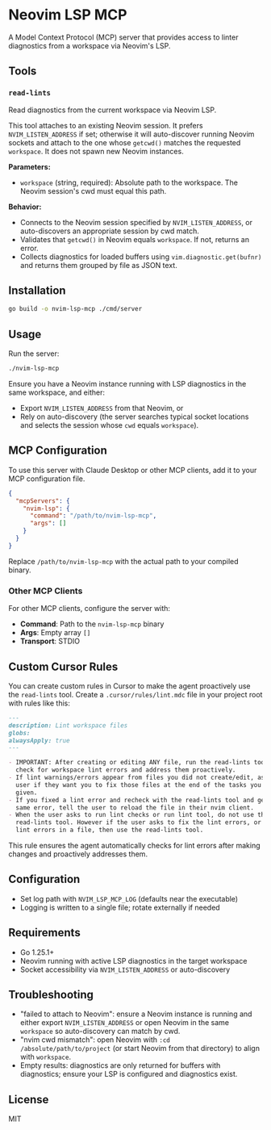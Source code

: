 # Neovim LSP MCP

A Model Context Protocol (MCP) server that provides access to linter diagnostics
from a workspace via Neovim's LSP.

## Tools

### `read-lints`

Read diagnostics from the current workspace via Neovim LSP.

This tool attaches to an existing Neovim session. It prefers
`NVIM_LISTEN_ADDRESS` if set; otherwise it will auto-discover running Neovim
sockets and attach to the one whose `getcwd()` matches the requested
`workspace`. It does not spawn new Neovim instances.

**Parameters:**

- `workspace` (string, required): Absolute path to the workspace. The Neovim
  session's cwd must equal this path.

**Behavior:**

- Connects to the Neovim session specified by `NVIM_LISTEN_ADDRESS`, or
  auto-discovers an appropriate session by cwd match.
- Validates that `getcwd()` in Neovim equals `workspace`. If not, returns an
  error.
- Collects diagnostics for loaded buffers using `vim.diagnostic.get(bufnr)` and
  returns them grouped by file as JSON text.

## Installation

```bash
go build -o nvim-lsp-mcp ./cmd/server
```

## Usage

Run the server:

```bash
./nvim-lsp-mcp
```

Ensure you have a Neovim instance running with LSP diagnostics in the same
workspace, and either:

- Export `NVIM_LISTEN_ADDRESS` from that Neovim, or
- Rely on auto-discovery (the server searches typical socket locations and
  selects the session whose `cwd` equals `workspace`).

## MCP Configuration

To use this server with Claude Desktop or other MCP clients, add it to your MCP
configuration file.

```json
{
  "mcpServers": {
    "nvim-lsp": {
      "command": "/path/to/nvim-lsp-mcp",
      "args": []
    }
  }
}
```

Replace `/path/to/nvim-lsp-mcp` with the actual path to your compiled binary.

### Other MCP Clients

For other MCP clients, configure the server with:

- **Command**: Path to the `nvim-lsp-mcp` binary
- **Args**: Empty array `[]`
- **Transport**: STDIO

## Custom Cursor Rules

You can create custom rules in Cursor to make the agent proactively use the
`read-lints` tool. Create a `.cursor/rules/lint.mdc` file in your project root
with rules like this:

```markdown
---
description: Lint workspace files
globs:
alwaysApply: true
---

- IMPORTANT: After creating or editing ANY file, run the read-lints tool to
  check for workspace lint errors and address them proactively.
- If lint warnings/errors appear from files you did not create/edit, ask the
  user if they want you to fix those files at the end of the tasks you were
  given.
- If you fixed a lint error and recheck with the read-lints tool and get the
  same error, tell the user to reload the file in their nvim client.
- When the user asks to run lint checks or run lint tool, do not use the
  read-lints tool. However if the user asks to fix the lint errors, or fix the
  lint errors in a file, then use the read-lints tool.
```

This rule ensures the agent automatically checks for lint errors after making
changes and proactively addresses them.

## Configuration

- Set log path with `NVIM_LSP_MCP_LOG` (defaults near the executable)
- Logging is written to a single file; rotate externally if needed

## Requirements

- Go 1.25.1+
- Neovim running with active LSP diagnostics in the target workspace
- Socket accessibility via `NVIM_LISTEN_ADDRESS` or auto-discovery

## Troubleshooting

- "failed to attach to Neovim": ensure a Neovim instance is running and either
  export `NVIM_LISTEN_ADDRESS` or open Neovim in the same `workspace` so
  auto-discovery can match by cwd.
- "nvim cwd mismatch": open Neovim with `:cd /absolute/path/to/project` (or
  start Neovim from that directory) to align with `workspace`.
- Empty results: diagnostics are only returned for buffers with diagnostics;
  ensure your LSP is configured and diagnostics exist.

## License

MIT
